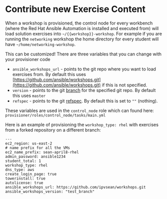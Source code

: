 # Contribute new Exercise Content

When a workshop is provisioned, the control node for every workbench (where the Red Hat Ansible Automation is installed and executed from) will load solution exercises into `~/{{workshop}}-workshop`.  For example if you are running the `networking` workshop the home directory for every student will have `~/home/networking-workshop`.

This can be customized!  There are three variables that you can change with your provisioner code

   - `ansible_workshops_url` - points to the git repo where you want to load exercises from.  By default this uses [https://github.com/ansible/workshops.git](https://github.com/ansible/workshops.git) if this is not specified.
   - `version` - points to the git [branch](https://git-scm.com/docs/git-branch) for the specified git repo.  By default this uses `master`
   - `refspec` - points to the git [refspec](https://git-scm.com/book/en/v2/Git-Internals-The-Refspec).  By default this is set to `""` (nothing).

These variables are used in the `control_node` role which can found here: `provisioner/roles/control_node/tasks/main.yml`

Here is an example of provisioning the `workshop_type: rhel` with exercises from a forked repository on a different branch:

```
---
ec2_region: us-east-2
# name prefix for all the VMs
ec2_name_prefix: sean-april8-rhel
admin_password: ansible1234
student_total: 1
workshop_type: rhel
dns_type: aws
create_login_page: true
towerinstall: true
autolicense: true
ansible_workshops_url: https://github.com/ipvsean/workshops.git
ansible_workshops_version: "test_branch"
```
